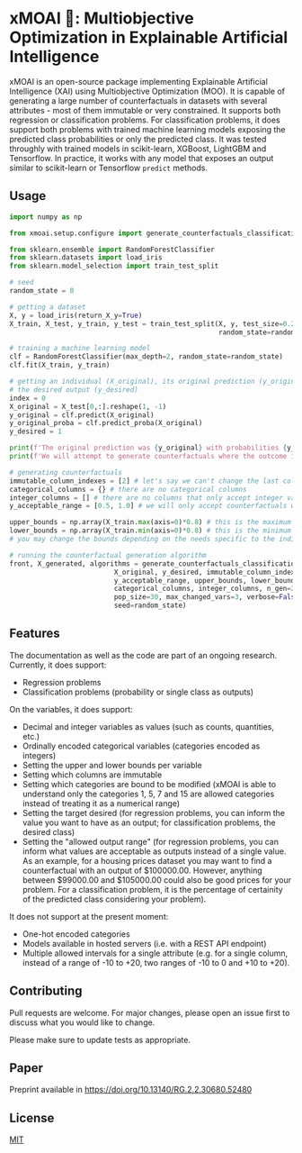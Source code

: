 # xMOAI 🗿: Multiobjective Optimization in Explainable Artificial Intelligence

xMOAI is an open-source package implementing Explainable Artificial Intelligence (XAI) using Multiobjective Optimization (MOO). It is capable of generating
a large number of counterfactuals in datasets with several attributes - most of them immutable or very constrained. It supports both regression or classification
problems. For classification problems, it does support both problems with trained machine learning models exposing the predicted class probabilities or only
the predicted class. It was tested throughly with trained models in scikit-learn, XGBoost, LightGBM and Tensorflow. In practice, it works with any model that exposes
an output similar to scikit-learn or Tensorflow `predict` methods.

## Usage

```python
import numpy as np

from xmoai.setup.configure import generate_counterfactuals_classification_proba

from sklearn.ensemble import RandomForestClassifier
from sklearn.datasets import load_iris
from sklearn.model_selection import train_test_split

# seed
random_state = 0

# getting a dataset
X, y = load_iris(return_X_y=True)
X_train, X_test, y_train, y_test = train_test_split(X, y, test_size=0.2, 
                                                    random_state=random_state)

# training a machine learning model
clf = RandomForestClassifier(max_depth=2, random_state=random_state)
clf.fit(X_train, y_train)

# getting an individual (X_original), its original prediction (y_original) and
# the desired output (y_desired)
index = 0
X_original = X_test[0,:].reshape(1, -1)
y_original = clf.predict(X_original)
y_original_proba = clf.predict_proba(X_original)
y_desired = 1

print(f'The original prediction was {y_original} with probabilities {y_original_proba}')
print(f'We will attempt to generate counterfactuals where the outcome is {y_desired}.')

# generating counterfactuals
immutable_column_indexes = [2] # let's say we can't change the last column
categorical_columns = {} # there are no categorical columns
integer_columns = [] # there are no columns that only accept integer values
y_acceptable_range = [0.5, 1.0] # we will only accept counterfactuals with the predicted prob. in this range

upper_bounds = np.array(X_train.max(axis=0)*0.8) # this is the maximum allowed number per column
lower_bounds = np.array(X_train.min(axis=0)*0.8) # this is the minimum allowed number per column.
# you may change the bounds depending on the needs specific to the individual being trained.

# running the counterfactual generation algorithm
front, X_generated, algorithms = generate_counterfactuals_classification_proba(clf,
                          X_original, y_desired, immutable_column_indexes,
                          y_acceptable_range, upper_bounds, lower_bounds,
                          categorical_columns, integer_columns, n_gen=20,
                          pop_size=30, max_changed_vars=3, verbose=False, 
                          seed=random_state)
```
## Features

The documentation as well as the code are part of an ongoing research. Currently, it does support:

* Regression problems
* Classification problems (probability or single class as outputs)

On the variables, it does support:

* Decimal and integer variables as values (such as counts, quantities, etc.)
* Ordinally encoded categorical variables (categories encoded as integers)
* Setting the upper and lower bounds per variable
* Setting which columns are immutable
* Setting which categories are bound to be modified (xMOAI is able to understand only the categories 1, 5, 7 and 15 are allowed categories instead of treating it as a numerical range)
* Setting the target desired (for regression problems, you can inform the value you want to have as an output; for classification problems, the desired class)
* Setting the "allowed output range" (for regression problems, you can inform what values are acceptable as outputs instead of a single value. As an example, for a housing prices dataset you may want to find a counterfactual with an output of $100000.00. However, anything between $99000.00 and $105000.00 could also be good prices for your problem. For a classification problem, it is the percentage of certainity of the predicted class considering your problem).

It does not support at the present moment:

* One-hot encoded categories
* Models available in hosted servers (i.e. with a REST API endpoint)
* Multiple allowed intervals for a single attribute (e.g. for a single column, instead of a range of -10 to +20, two ranges of -10 to 0 and +10 to +20).

## Contributing
Pull requests are welcome. For major changes, please open an issue first to discuss what you would like to change.

Please make sure to update tests as appropriate.

## Paper
Preprint available in https://doi.org/10.13140/RG.2.2.30680.52480

## License
[MIT](https://choosealicense.com/licenses/mit/)

